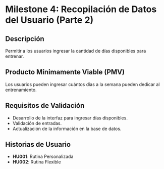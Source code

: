 # Milestone 4: Recopilación de Datos del Usuario (Parte 2)

## Descripción
Permitir a los usuarios ingresar la cantidad de días disponibles para entrenar.

## Producto Mínimamente Viable (PMV)
Los usuarios pueden ingresar cuántos días a la semana pueden dedicar al entrenamiento.

## Requisitos de Validación
- Desarrollo de la interfaz para ingresar días disponibles.
- Validación de entradas.
- Actualización de la información en la base de datos.

## Historias de Usuario
- **HU001**:  Rutina Personalizada
- **HU002**:  Rutina Flexible
